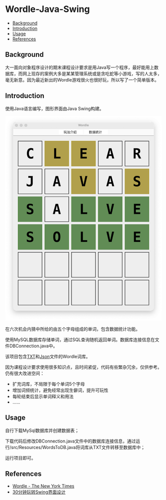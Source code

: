 # Wordle-Java-Swing
* [Background](#bg)
* [Introduction](#intro)
* [Usage](#usage)
* [References](#ref)
## <span id="bg">Background</span>
大一面向对象程序设计的期末课程设计要求是用Java写一个程序，最好能用上数据库，而网上现存的案例大多是某某管理系统或是贪吃蛇等小游戏，写的人太多，毫无新意。因为最近新出的Wordle游戏很火也很好玩，所以写了一个简单版本。
## <span id="intro">Introduction</span>
使用Java语言编写，图形界面由Java Swing构建。

![Example](https://github.com/Charles-Stark/Wordle-Java-Swing/blob/master/src/Resources/example.png)

在六次机会内猜中所给的由五个字母组成的单词，包含数据统计功能。

使用MySQL数据库存储单词，通过SQL查询随机返回单词。数据库连接信息在文件DBConnection.java中。

该项目包含[TXT](https://github.com/Charles-Stark/Wordle-Java-Swing/blob/master/src/Resources/word_list.txt)和[Json](https://github.com/Charles-Stark/Wordle-Java-Swing/blob/master/src/Resources/words.json)文件的Wordle词库。

因为课程设计要求使用很多知识点，且时间紧促，代码有些繁杂冗余，仅供参考。仍有很大改进空间：
* 扩充词库，不局限于每个单词5个字母
* 增加词频统计，避免经常出现生僻词，提升可玩性
* 每轮结束后显示单词释义和用法
* ......
## <span id="usage">Usage</span>
自行下载MySql数据库并创建数据表；

下载代码后修改DBConnection.java文件中的数据库连接信息，通过运行/src/Resources/WordsToDB.java将词库从TXT文件转移至数据库中；

运行项目即可。
## <span id="ref">References</span>
* [Wordle - The New York Times](https://www.nytimes.com/games/wordle/index.html)
* [30分钟玩转Swing界面设计](http://c.biancheng.net/swing/)
